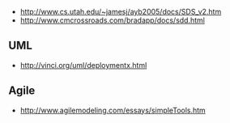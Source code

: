   * http://www.cs.utah.edu/~jamesj/ayb2005/docs/SDS_v2.htm
  * http://www.cmcrossroads.com/bradapp/docs/sdd.html

## UML ##

  * http://vinci.org/uml/deploymentx.html

## Agile ##

  * http://www.agilemodeling.com/essays/simpleTools.htm